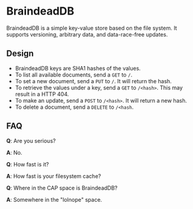 # BraindeadDB

BraindeadDB is a simple key-value store based on the file system.
It supports versioning, arbitrary data, and data-race-free updates.

## Design

* BraindeadDB keys are SHA1 hashes of the values.
* To list all available documents, send a `GET` to `/`.
* To set a new document, send a `PUT` to `/`. It will return the hash.
* To retrieve the values under a key, send a `GET` to `/<hash>`. This may result in a HTTP 404.
* To make an update, send a `POST` to `/<hash>`. It will return a new hash.
* To delete a document, send a `DELETE` to `/<hash`.

## FAQ

**Q**: Are you serious?

**A**: No.

**Q**: How fast is it?

**A**: How fast is your filesystem cache?

**Q**: Where in the CAP space is BraindeadDB?

**A**: Somewhere in the "lolnope" space.
